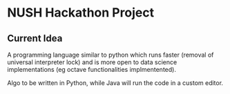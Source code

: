 # NUSH Hackathon Project

## Current Idea
A programming language similar to python which runs faster (removal of universal interpreter lock) and is more open to data science implementations (eg octave functionalities implmentented).

Algo to be written in Python, while Java will run the code in a custom editor.

